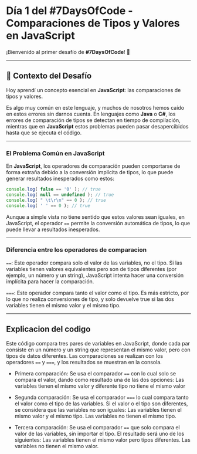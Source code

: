 # Día 1 del #7DaysOfCode - Comparaciones de Tipos y Valores en JavaScript
¡Bienvenido al primer desafío de **#7DaysOfCode**! 🎯

---

## 🚀 Contexto del Desafío
Hoy aprendí un concepto esencial en **JavaScript**: las comparaciones de tipos y valores.

Es algo muy común en este lenguaje, y muchos de nosotros hemos caído en estos errores sin darnos cuenta. En lenguajes como **Java** o **C#**, los errores de comparación de tipos se detectan en tiempo de compilación, mientras que en **JavaScript** estos problemas pueden pasar desapercibidos hasta que se ejecuta el código.

---

### El Problema Común en JavaScript
En **JavaScript**, los operadores de comparación pueden comportarse de forma extraña debido a la conversión implícita de tipos, lo que puede generar resultados inesperados como estos:

```javascript
console.log( false == '0' ); // true
console.log( null == undefined ); // true
console.log( " \t\r\n" == 0 ); // true
console.log( ' ' == 0 ); // true
```
Aunque a simple vista no tiene sentido que estos valores sean iguales, en JavaScript, el operador `==` permite la conversión automática de tipos, lo que puede llevar a resultados inesperados.

---

### Diferencia entre los operadores de comparacion
`==`: Este operador compara solo el valor de las variables, no el tipo. Si las variables tienen valores equivalentes pero son de tipos diferentes (por ejemplo, un número y un string), JavaScript intenta hacer una conversión implícita para hacer la comparación.

`===`: Este operador compara tanto el valor como el tipo. Es más estricto, por lo que no realiza conversiones de tipo, y solo devuelve true si las dos variables tienen el mismo valor y el mismo tipo.

---

## Explicacion del codigo
Este código compara tres pares de variables en JavaScript, donde cada par consiste en un número y un string que representan el mismo valor, pero con tipos de datos diferentes. Las comparaciones se realizan con los operadores `==` y `===`, y los resultados se muestran en la consola.

- Primera comparación: Se usa el comparador `==` con lo cual solo se compara el valor, dando como resultado una de las dos opciones:
Las variables tienen el mismo valor y diferente tipo
no tiene el mismo valor

- Segunda comparación: Se usa el comparador `===` lo cual compara tanto el valor como el tipo de las variables. Si el valor o el tipo son diferentes, se considera que las variables no son iguales:
Las variables tienen el mismo valor y el mismo tipo.
Las variables no tienen el mismo tipo.

- Tercera comparación: Se usa el comparador `==` que solo compara el valor de las variables, sin importar el tipo. El resultado será uno de los siguientes:
Las variables tienen el mismo valor pero tipos diferentes.
Las variables no tienen el mismo valor.
